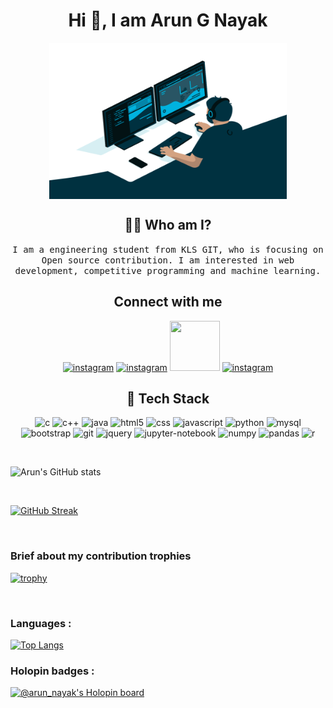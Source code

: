 <link rel="stylesheet" href="https://cdn.jsdelivr.net/gh/devicons/devicon@v2.15.1/devicon.min.css">

<h1 align="center"> Hi 👋, I am Arun G Nayak </h1>
<p align="center">
    <a href="https://github.com/Arun9739"><img align="center" height="250" width="380" alt="" src="coder.gif "/></a> 
</p>

<h2 align="center"> 👨‍💻 Who am I?</h2>
<p align="center">
  <samp> I am a engineering student from KLS GIT, who is focusing on Open source contribution. I am interested in web development, competitive programming and machine learning.
</samp><br>
</p>

<h2 align="center">Connect with me </h2>

<div align="center">

<a href = "mailto:nayakarun02@gmail.com" target ="blank"> <img src="https://user-images.githubusercontent.com/84305637/201382070-00f1f9ba-c37d-4b0a-9270-730e1d646b91.png" alt="instagram" width="80" height="80"></a>
<a href = "www.linkedin.com/in/arun-g-nayak" target ="blank"> <img src="https://user-images.githubusercontent.com/84305637/201383216-78611d85-9771-42ff-8a9d-e5dd1d5655af.png" alt="instagram" width="80" height="80"></a>
<a href = "https://twitter.com/arunnayakg7" target ="blank"> <img src="https://user-images.githubusercontent.com/84305637/201380771-3ce2a265-2d21-4ebf-9553-c4e70fb647d0.png" width="80" height="80"></a>
<a href = "https://instagram.com/" target ="blank"> <img src="https://user-images.githubusercontent.com/84305637/200871156-ce91fea1-4c78-4666-8a36-02963b357ce5.png" alt="instagram" width="80" height="80"></a>
    
    
</div>

<h2 align="center"> 🔭 Tech Stack</h2>
    <p align="center">
        <img src="https://cdn.jsdelivr.net/gh/devicons/devicon/icons/c/c-original.svg" alt="c" width="70" height="70" />
        <img src="https://cdn.jsdelivr.net/gh/devicons/devicon/icons/cplusplus/cplusplus-original.svg" alt="c++" width="70" height="70" />
        <img src="https://cdn.jsdelivr.net/gh/devicons/devicon/icons/java/java-original-wordmark.svg" alt="java" width="70" height="70" />
        <img src="https://cdn.jsdelivr.net/gh/devicons/devicon/icons/html5/html5-original.svg" alt="html5" width="70" height="70" />
        <img src="https://cdn.jsdelivr.net/gh/devicons/devicon/icons/css3/css3-original.svg" alt="css" width="70" height="70" />
        <img src="https://cdn.jsdelivr.net/gh/devicons/devicon/icons/javascript/javascript-original.svg" alt="javascript" width="70" height="70" />
        <img src="https://cdn.jsdelivr.net/gh/devicons/devicon/icons/python/python-original.svg" alt="python" width="70" height="70" />
        <img src="https://cdn.jsdelivr.net/gh/devicons/devicon/icons/mysql/mysql-original-wordmark.svg" alt="mysql" width="70" height="70" />
        <img src="https://cdn.jsdelivr.net/gh/devicons/devicon/icons/bootstrap/bootstrap-original.svg" alt="bootstrap" width="70" height="70" />
        <img src="https://cdn.jsdelivr.net/gh/devicons/devicon/icons/git/git-original.svg" alt="git" width="70" height="70" />
        <img src="https://cdn.jsdelivr.net/gh/devicons/devicon/icons/jquery/jquery-plain-wordmark.svg" alt="jquery" width="70" height="70" />
        <img src="https://cdn.jsdelivr.net/gh/devicons/devicon/icons/jupyter/jupyter-original.svg" alt="jupyter-notebook" width="70" height="70" />
        <img src="https://cdn.jsdelivr.net/gh/devicons/devicon/icons/numpy/numpy-original.svg" alt="numpy" width="70" height="70" />
        <img src="https://cdn.jsdelivr.net/gh/devicons/devicon/icons/pandas/pandas-original-wordmark.svg" alt="pandas" width="70" height="70" />
        <img src="https://cdn.jsdelivr.net/gh/devicons/devicon/icons/r/r-original.svg" alt="r" width="70" height="70" />
    </p>

<!---
Arun9739/Arun9739 is a ✨ special ✨ repository because its `README.md` (this file) appears on your GitHub profile.
You can click the Preview link to take a look at your changes.
--->

<br>

![Arun's GitHub stats](https://github-readme-stats.vercel.app/api?username=Arun9739&show_icons=true&theme=radical)

<br>

[![GitHub Streak](http://github-readme-streak-stats.herokuapp.com?user=Arun9739&theme=radical&date_format=j%20M%5B%20Y%5D)](https://git.io/streak-stats)

<br>

<h3> Brief about my contribution trophies </h3>

[![trophy](https://github-profile-trophy.vercel.app/?username=Arun9739&theme=onedark)](https://github.com/ryo-ma/github-profile-trophy)

<br>

<h3> Languages : </h3>

[![Top Langs](https://github-readme-stats.vercel.app/api/top-langs/?username=Arun9739&langs_count=8)](https://github.com/anuraghazra/github-readme-stats)

<h3> Holopin badges : </h3>

[![@arun_nayak's Holopin board](https://holopin.me/arun_nayak)](https://holopin.io/@arun_nayak)


